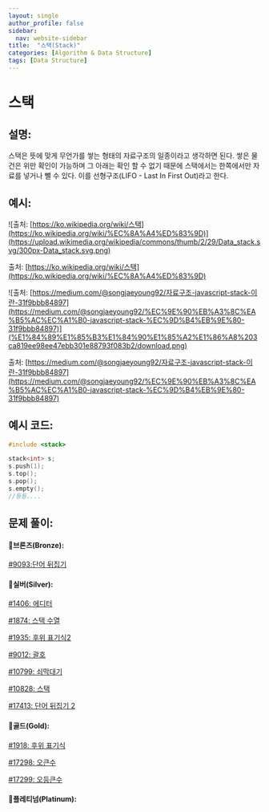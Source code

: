 ```yaml
---
layout: single
author_profile: false
sidebar:
  nav: website-sidebar
title:  "스택(Stack)"
categories: [Algorithm & Data Structure]
tags: [Data Structure]
---
```

# 스택

## 설명:

스택은 뜻에 맞게 무언가를 쌓는 형태의 자료구조의 일종이라고 생각하면 된다. 쌓은 물건은 위만 확인이 가능하며 그 아래는 확인 할 수 없기 때문에 스택에서는 한쪽에서만 자료를 넣거나 뺄 수 있다. 이를 선형구조(LIFO - Last In First Out)라고 한다.

## 예시:

![출처: [https://ko.wikipedia.org/wiki/스택](https://ko.wikipedia.org/wiki/%EC%8A%A4%ED%83%9D)](https://upload.wikimedia.org/wikipedia/commons/thumb/2/29/Data_stack.svg/300px-Data_stack.svg.png)

출처: [https://ko.wikipedia.org/wiki/스택](https://ko.wikipedia.org/wiki/%EC%8A%A4%ED%83%9D)

![출처: [https://medium.com/@songjaeyoung92/자료구조-javascript-stack-이란-31f9bbb84897](https://medium.com/@songjaeyoung92/%EC%9E%90%EB%A3%8C%EA%B5%AC%EC%A1%B0-javascript-stack-%EC%9D%B4%EB%9E%80-31f9bbb84897)](%E1%84%89%E1%85%B3%E1%84%90%E1%85%A2%E1%86%A8%203ca819ee98ee47ebb301e88793f083b2/download.png)

출처: [https://medium.com/@songjaeyoung92/자료구조-javascript-stack-이란-31f9bbb84897](https://medium.com/@songjaeyoung92/%EC%9E%90%EB%A3%8C%EA%B5%AC%EC%A1%B0-javascript-stack-%EC%9D%B4%EB%9E%80-31f9bbb84897)

## 예시 코드:

```cpp
#include <stack>

stack<int> s;
s.push(1);
s.top();
s.pop();
s.empty();
//등등....
```

## 문제 풀이:

#### 🥉브론즈(Bronze):

[#9093:단어 뒤집기](%E1%84%89%E1%85%B3%E1%84%90%E1%85%A2%E1%86%A8%203ca819ee98ee47ebb301e88793f083b2/#9093%20%E1%84%83%E1%85%A1%E1%86%AB%E1%84%8B%E1%85%A5%20%E1%84%83%E1%85%B1%E1%84%8C%E1%85%B5%E1%86%B8%E1%84%80%E1%85%B5%205c2bf141a6034c39b4cb119a748bf365.md)

#### 🥈실버(Silver):

[#1406: 에디터](%E1%84%89%E1%85%B3%E1%84%90%E1%85%A2%E1%86%A8%203ca819ee98ee47ebb301e88793f083b2/#1406%20%E1%84%8B%E1%85%A6%E1%84%83%E1%85%B5%E1%84%90%E1%85%A5%2045de1f605e31439a9aec46c1bb9b7f48.md)

[#1874: 스택 수열](%E1%84%89%E1%85%B3%E1%84%90%E1%85%A2%E1%86%A8%203ca819ee98ee47ebb301e88793f083b2/#1874%20%E1%84%89%E1%85%B3%E1%84%90%E1%85%A2%E1%86%A8%20%E1%84%89%E1%85%AE%E1%84%8B%E1%85%A7%E1%86%AF%20e3581def391c4c9c8a9f82914a5daf09.md)

[#1935: 후위 표기식2](%E1%84%89%E1%85%B3%E1%84%90%E1%85%A2%E1%86%A8%203ca819ee98ee47ebb301e88793f083b2/#1935%20%E1%84%92%E1%85%AE%E1%84%8B%E1%85%B1%20%E1%84%91%E1%85%AD%E1%84%80%E1%85%B5%E1%84%89%E1%85%B5%E1%86%A82%20ff09295a007e44cda02031381a312092.md)

[#9012: 괄호](%E1%84%89%E1%85%B3%E1%84%90%E1%85%A2%E1%86%A8%203ca819ee98ee47ebb301e88793f083b2/#9012%20%E1%84%80%E1%85%AA%E1%86%AF%E1%84%92%E1%85%A9%2061bbbe6321ed4637b065bb61957ba39b.md)

[#10799: 쇠막대기](%E1%84%89%E1%85%B3%E1%84%90%E1%85%A2%E1%86%A8%203ca819ee98ee47ebb301e88793f083b2/#10799%20%E1%84%89%E1%85%AC%E1%84%86%E1%85%A1%E1%86%A8%E1%84%83%E1%85%A2%E1%84%80%E1%85%B5%20e2abb37bbb4d4ed1ae554af8ea3ce9c2.md)

[#10828: 스택](%E1%84%89%E1%85%B3%E1%84%90%E1%85%A2%E1%86%A8%203ca819ee98ee47ebb301e88793f083b2/#10828%20%E1%84%89%E1%85%B3%E1%84%90%E1%85%A2%E1%86%A8%200dacd00db5f74403a0e88629267f746d.md)

[#17413: 단어 뒤집기 2](%E1%84%89%E1%85%B3%E1%84%90%E1%85%A2%E1%86%A8%203ca819ee98ee47ebb301e88793f083b2/#17413%20%E1%84%83%E1%85%A1%E1%86%AB%E1%84%8B%E1%85%A5%20%E1%84%83%E1%85%B1%E1%84%8C%E1%85%B5%E1%86%B8%E1%84%80%E1%85%B5%202%20d5e16139cd394c209bd971c4e031f455.md)

#### 🥇골드(Gold):

[#1918: 후위 표기식](%E1%84%89%E1%85%B3%E1%84%90%E1%85%A2%E1%86%A8%203ca819ee98ee47ebb301e88793f083b2/#1918%20%E1%84%92%E1%85%AE%E1%84%8B%E1%85%B1%20%E1%84%91%E1%85%AD%E1%84%80%E1%85%B5%E1%84%89%E1%85%B5%E1%86%A8%20191f466dadc14a75b561f57e4500beb7.md)

[#17298: 오큰수](%E1%84%89%E1%85%B3%E1%84%90%E1%85%A2%E1%86%A8%203ca819ee98ee47ebb301e88793f083b2/#17298%20%E1%84%8B%E1%85%A9%E1%84%8F%E1%85%B3%E1%86%AB%E1%84%89%E1%85%AE%20fe9e968bfdb14d2a991434a9ac2a8ff7.md)

[#17299: 오등큰수](%E1%84%89%E1%85%B3%E1%84%90%E1%85%A2%E1%86%A8%203ca819ee98ee47ebb301e88793f083b2/#17299%20%E1%84%8B%E1%85%A9%E1%84%83%E1%85%B3%E1%86%BC%E1%84%8F%E1%85%B3%E1%86%AB%E1%84%89%E1%85%AE%20241839a378114400842f312af3121959.md)

#### 👑플레티넘(Platinum):
